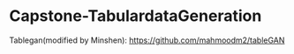 # Capstone-TabulardataGeneration

Tablegan(modified by Minshen): https://github.com/mahmoodm2/tableGAN
